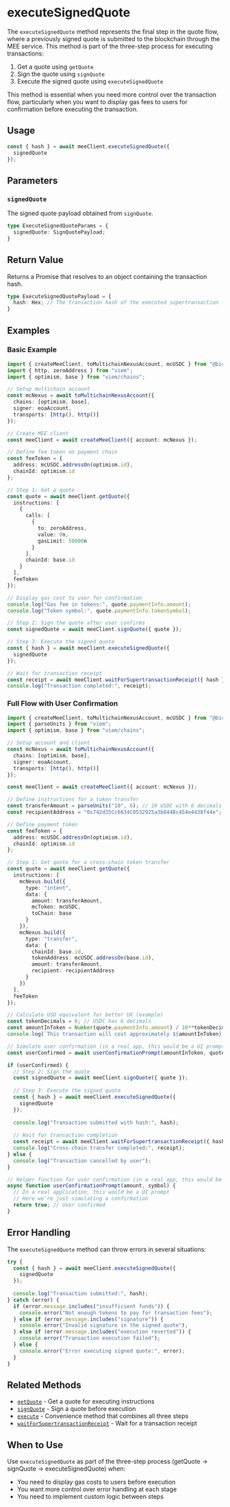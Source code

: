 # executeSignedQuote

The `executeSignedQuote` method represents the final step in the quote flow, where a previously signed quote is submitted to the blockchain through the MEE service. This method is part of the three-step process for executing transactions:

1. Get a quote using `getQuote`
2. Sign the quote using `signQuote`
3. Execute the signed quote using `executeSignedQuote`

This method is essential when you need more control over the transaction flow, particularly when you want to display gas fees to users for confirmation before executing the transaction.

## Usage

```typescript
const { hash } = await meeClient.executeSignedQuote({
  signedQuote
});
```

## Parameters

### `signedQuote`

The signed quote payload obtained from `signQuote`.

```typescript
type ExecuteSignedQuoteParams = {
  signedQuote: SignQuotePayload;
}
```

## Return Value

Returns a Promise that resolves to an object containing the transaction hash.

```typescript
type ExecuteSignedQuotePayload = {
  hash: Hex; // The transaction hash of the executed supertransaction
}
```

## Examples

### Basic Example

```typescript
import { createMeeClient, toMultichainNexusAccount, mcUSDC } from "@biconomy/abstractjs";
import { http, zeroAddress } from "viem";
import { optimism, base } from "viem/chains";

// Setup multichain account
const mcNexus = await toMultichainNexusAccount({
  chains: [optimism, base],
  signer: eoaAccount,
  transports: [http(), http()]
});

// Create MEE client
const meeClient = await createMeeClient({ account: mcNexus });

// Define fee token on payment chain
const feeToken = {
  address: mcUSDC.addressOn(optimism.id),
  chainId: optimism.id
};

// Step 1: Get a quote
const quote = await meeClient.getQuote({
  instructions: [
    {
      calls: [
        { 
          to: zeroAddress, 
          value: 0n, 
          gasLimit: 50000n 
        }
      ],
      chainId: base.id
    }
  ],
  feeToken
});

// Display gas cost to user for confirmation
console.log("Gas fee in tokens:", quote.paymentInfo.amount);
console.log("Token symbol:", quote.paymentInfo.tokenSymbol);

// Step 2: Sign the quote after user confirms
const signedQuote = await meeClient.signQuote({ quote });

// Step 3: Execute the signed quote
const { hash } = await meeClient.executeSignedQuote({
  signedQuote
});

// Wait for transaction receipt
const receipt = await meeClient.waitForSupertransactionReceipt({ hash });
console.log("Transaction completed:", receipt);
```

### Full Flow with User Confirmation

```typescript
import { createMeeClient, toMultichainNexusAccount, mcUSDC } from "@biconomy/abstractjs";
import { parseUnits } from "viem";
import { optimism, base } from "viem/chains";

// Setup account and client
const mcNexus = await toMultichainNexusAccount({
  chains: [optimism, base],
  signer: eoaAccount,
  transports: [http(), http()]
});

const meeClient = await createMeeClient({ account: mcNexus });

// Define instructions for a token transfer
const transferAmount = parseUnits("10", 6); // 10 USDC with 6 decimals
const recipientAddress = "0x742d35Cc6634C0532925a3b844Bc454e4438f44e";

// Define payment token
const feeToken = {
  address: mcUSDC.addressOn(optimism.id),
  chainId: optimism.id
};

// Step 1: Get quote for a cross-chain token transfer
const quote = await meeClient.getQuote({
  instructions: [
    mcNexus.build({
      type: "intent",
      data: {
        amount: transferAmount,
        mcToken: mcUSDC,
        toChain: base
      }
    }),
    mcNexus.build({
      type: "transfer",
      data: {
        chainId: base.id,
        tokenAddress: mcUSDC.addressOn(base.id),
        amount: transferAmount,
        recipient: recipientAddress
      }
    })
  ],
  feeToken
});

// Calculate USD equivalent for better UX (example)
const tokenDecimals = 6; // USDC has 6 decimals
const amountInToken = Number(quote.paymentInfo.amount) / 10**tokenDecimals;
console.log(`This transaction will cost approximately ${amountInToken} ${quote.paymentInfo.tokenSymbol}`);

// Simulate user confirmation (in a real app, this would be a UI prompt)
const userConfirmed = await userConfirmationPrompt(amountInToken, quote.paymentInfo.tokenSymbol);

if (userConfirmed) {
  // Step 2: Sign the quote
  const signedQuote = await meeClient.signQuote({ quote });
  
  // Step 3: Execute the signed quote
  const { hash } = await meeClient.executeSignedQuote({
    signedQuote
  });
  
  console.log("Transaction submitted with hash:", hash);
  
  // Wait for transaction completion
  const receipt = await meeClient.waitForSupertransactionReceipt({ hash });
  console.log("Cross-chain transfer completed:", receipt);
} else {
  console.log("Transaction cancelled by user");
}

// Helper function for user confirmation (in a real app, this would be a UI component)
async function userConfirmationPrompt(amount, symbol) {
  // In a real application, this would be a UI prompt
  // Here we're just simulating a confirmation
  return true; // User confirmed
}
```

## Error Handling

The `executeSignedQuote` method can throw errors in several situations:

```typescript
try {
  const { hash } = await meeClient.executeSignedQuote({
    signedQuote
  });
  
  console.log("Transaction submitted:", hash);
} catch (error) {
  if (error.message.includes("insufficient funds")) {
    console.error("Not enough tokens to pay for transaction fees");
  } else if (error.message.includes("signature")) {
    console.error("Invalid signature in the signed quote");
  } else if (error.message.includes("execution reverted")) {
    console.error("Transaction execution failed");
  } else {
    console.error("Error executing signed quote:", error);
  }
}
```

## Related Methods

- [`getQuote`](/sdk-reference/mee-client/methods/getQuote) - Get a quote for executing instructions
- [`signQuote`](/sdk-reference/mee-client/methods/more/signQuote) - Sign a quote before execution 
- [`execute`](/sdk-reference/mee-client/methods/more/execute) - Convenience method that combines all three steps
- [`waitForSupertransactionReceipt`](/sdk-reference/mee-client/methods/waitForSupertransactionReceipt) - Wait for a transaction receipt

## When to Use

Use `executeSignedQuote` as part of the three-step process (getQuote → signQuote → executeSignedQuote) when:
- You need to display gas costs to users before execution
- You want more control over error handling at each stage
- You need to implement custom logic between steps
